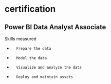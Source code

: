 # certification

## Power BI Data Analyst Associate

Skills measured
* 		Prepare the data
* 		Model the data
* 		Visualize and analyze the data
* 		Deploy and maintain assets


